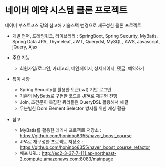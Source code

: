 # 네이버 예약 시스템 클론 프로젝트

네이버 부스트코스 강의 참고해 기술스택 변경으로 재구성한 클론 프로젝트

- 개발 언어, 프레임워크, 라이브러리 : SpringBoot, Spring Security, MyBatis, Spring Data JPA, Thymeleaf, JWT, Querydsl, MySQL, AWS, Javascript, jQuery, Ajax

- 주요 기능
  - 회원가입/로그인, 카테고리, 메인페이지, 상세페이지, 댓글, 예약하기

- 특이 사항
  - Spring Security를 활용한 토큰(jwt) 기반 로그인
  - 기존의 MyBatis로 구현한 코드를 JPA로 재구현 진행
  - Join, 조건문이 복잡한 쿼리들은 QueryDSL 활용해서 해결
  - 무분별한 Dom Element Selector 방지를 위한 캐싱 활용

- 참고
  - MyBatis를 활용한 레거시 프로젝트 저장소 : https://github.com/honinbo6355/naver_boost_course
  - JPA로 재구성한 프로젝트 저장소 : https://github.com/honinbo6355/naver_boost_course_refactor
  - 배포 URL : http://ec2-3-37-7-111.ap-northeast-2.compute.amazonaws.com:8083/mainpage
